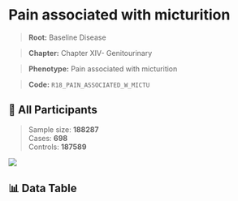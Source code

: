 # Pain associated with micturition

> **Root:** Baseline Disease  

> **Chapter:** Chapter XIV- Genitourinary  

> **Phenotype:** Pain associated with micturition  

> **Code:** `R18_PAIN_ASSOCIATED_W_MICTU`

## 🧪 All Participants  
> Sample size: **188287**  
> Cases: **698**  
> Controls: **187589**
<img src="/Sensitive/Figures/ALL/Incidence/R18_PAIN_ASSOCIATED_W_MICTU.png"/>

## 📊 Data Table
<CsvTableMRF src="/Sensitive/Data/ALL/Incidence/COX_R18_PAIN_ASSOCIATED_W_MICTU.csv"/>


